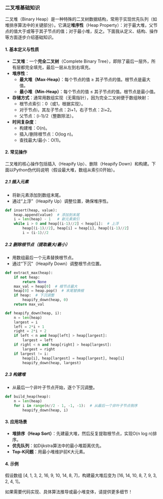 ### 二叉堆基础知识

二叉堆（Binary Heap）是一种特殊的二叉树数据结构，常用于实现优先队列（如堆排序算法中的关键部分）。它满足**堆序性**（Heap Property）：对于最大堆，父节点的值大于或等于其子节点的值；对于最小堆，反之。下面我从定义、结构、操作等方面逐步介绍基础知识。

#### 1. 基本定义与性质
- **二叉堆**：一个**完全二叉树**（Complete Binary Tree），即除了最后一层外，所有层都完全填充，最后一层从左到右填充。
- **堆序性**：
  - **最大堆（Max-Heap）**：每个节点的值 ≥ 其子节点的值。根节点是最大值。
  - **最小堆（Min-Heap）**：每个节点的值 ≤ 其子节点的值。根节点是最小值。
- **存储方式**：通常用数组实现（无需指针），因为完全二叉树便于数组映射：
  - 根节点索引：0（或1，根据实现）。
  - 对于节点i，其左子节点：2i+1，右子节点：2i+2。
  - 父节点：(i-1)/2（整数除法）。
- **时间复杂度**：
  - 构建堆：O(n)。
  - 插入/删除根节点：O(log n)。
  - 查找最大/最小：O(1)。

#### 2. 常见操作
二叉堆的核心操作包括插入（Heapify Up）、删除（Heapify Down）和构建。下面以Python伪代码说明（假设最大堆，数组从索引0开始）。

##### 2.1 插入元素
- 将新元素添加到数组末尾。
- 通过“上浮”（Heapify Up）调整位置，确保堆序性。
```python
def insert(heap, value):
    heap.append(value)  # 添加到末尾
    i = len(heap) - 1   # 新元素索引
    while i > 0 and heap[(i-1)//2] < heap[i]:  # 上浮
        heap[(i-1)//2], heap[i] = heap[i], heap[(i-1)//2]
        i = (i-1)//2
```

##### 2.2 删除根节点（提取最大/最小）
- 用数组最后一个元素替换根节点。
- 通过“下沉”（Heapify Down）调整根节点位置。
```python
def extract_max(heap):
    if not heap:
        return None
    max_val = heap[0]  # 根节点最大
    heap[0] = heap.pop()  # 末尾替换根
    if heap:  # 下沉调整
        heapify_down(heap, 0)
    return max_val

def heapify_down(heap, i):
    n = len(heap)
    largest = i
    left = 2*i + 1
    right = 2*i + 2
    if left < n and heap[left] > heap[largest]:
        largest = left
    if right < n and heap[right] > heap[largest]:
        largest = right
    if largest != i:
        heap[i], heap[largest] = heap[largest], heap[i]
        heapify_down(heap, largest)
```

##### 2.3 构建堆
- 从最后一个非叶子节点开始，逐个下沉调整。
```python
def build_heap(heap):
    n = len(heap)
    for i in range(n//2 - 1, -1, -1):  # 从最后一个非叶子节点倒序
        heapify_down(heap, i)
```

#### 3. 应用场景
- **堆排序（Heap Sort）**：先建最大堆，然后反复提取根节点，实现O(n log n)排序。
- **优先队列**：如Dijkstra算法中的最小堆距离优先。
- **Top-K问题**：用最小堆维护前K大元素。

#### 4. 示例
假设数组 [4, 1, 3, 2, 16, 9, 10, 14, 8, 7]，构建最大堆后变为 [16, 14, 10, 8, 7, 9, 3, 2, 4, 1]。

如果需要代码实现、具体算法推导或最小堆变体，请提供更多细节！
